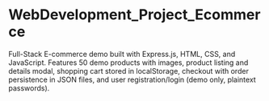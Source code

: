 # WebDevelopment_Project_Ecommerce
Full-Stack E-commerce demo built with Express.js, HTML, CSS, and JavaScript. Features 50 demo products with images, product listing and details modal, shopping cart stored in localStorage, checkout with order persistence in JSON files, and user registration/login (demo only, plaintext passwords).
